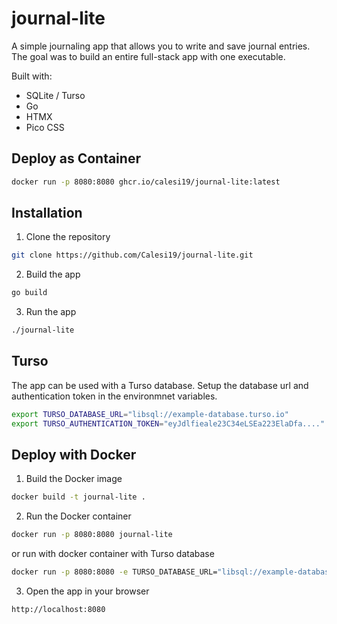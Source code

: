 # journal-lite

A simple journaling app that allows you to write and save journal entries. The goal was to build an entire full-stack app with one executable.

Built with:

- SQLite / Turso
- Go
- HTMX
- Pico CSS

## Deploy as Container

```bash
docker run -p 8080:8080 ghcr.io/calesi19/journal-lite:latest
```

## Installation

1. Clone the repository

```bash
git clone https://github.com/Calesi19/journal-lite.git
```

2. Build the app

```bash
go build
```

3. Run the app

```bash
./journal-lite
```

## Turso

The app can be used with a Turso database. Setup the database url and authentication token in the environmnet variables.

```bash
export TURSO_DATABASE_URL="libsql://example-database.turso.io"
export TURSO_AUTHENTICATION_TOKEN="eyJdlfieale23C34eLSEa223ElaDfa...."
```

## Deploy with Docker

1. Build the Docker image

```bash
docker build -t journal-lite .
```

2. Run the Docker container

```bash
docker run -p 8080:8080 journal-lite
```

or run with docker container with Turso database

```bash
docker run -p 8080:8080 -e TURSO_DATABASE_URL="libsql://example-database.turso.io" -e TURSO_AUTHENTICATION="eyJdlfieale..." journal-lite
```

3. Open the app in your browser

```bash
http://localhost:8080
```
